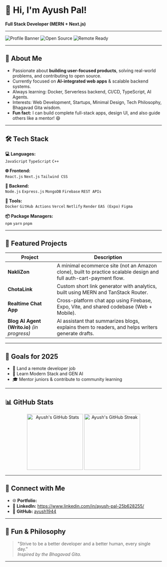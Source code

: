 # 👋 Hi, I'm Ayush Pal!  
**Full Stack Developer (MERN + Next.js)**

---

![Profile Banner](https://img.shields.io/badge/Full%20Stack%20Developer-MERN%20%2B%20Next.js-blue?style=flat-square)
![Open Source](https://img.shields.io/badge/Open%20Source-Enthusiast-green?style=flat-square)
![Remote Ready](https://img.shields.io/badge/Remote%20Developer-2025-orange?style=flat-square)

---

## 🚀 About Me

- Passionate about **building user-focused products**, solving real-world problems, and contributing to open source.
- Currently focused on **AI-integrated web apps** & scalable backend systems.
- Always learning: Docker, Serverless backend, CI/CD, TypeScript, AI Agents.
- Interests: Web Development, Startups, Minimal Design, Tech Philosophy, Bhagavad Gita wisdom.
- **Fun fact:** I can build complete full-stack apps, design UI, and also guide others like a mentor! 😄

---

## 🛠 Tech Stack

**💻 Languages:**  
`JavaScript` `TypeScript` `C++`

**🌐 Frontend:**  
`React.js` `Next.js` `Tailwind CSS`

**🔧 Backend:**  
`Node.js` `Express.js` `MongoDB` `Firebase` `REST APIs`

**🧠 Tools:**  
`Docker` `GitHub Actions` `Vercel` `Netlify` `Render` `EAS (Expo)` `Figma`

**📦 Package Managers:**  
`npm` `yarn` `pnpm`

---

## 🧩 Featured Projects

| Project | Description |
| ------- | ----------- |
| **NakliZon** | A minimal ecommerce site (not an Amazon clone), built to practice scalable design and full auth-cart-payment flow. |
| **ChotaLink** | Custom short link generator with analytics, built using MERN and TanStack Router. |
| **Realtime Chat App** | Cross-platform chat app using Firebase, Expo, Vite, and shared codebase (Web + Mobile). |
| **Blog AI Agent (Writo.io)** *(in progress)* | AI assistant that summarizes blogs, explains them to readers, and helps writers generate drafts. |

---

## 🎯 Goals for 2025

- 🧭 Land a remote developer job
- 🚀 Learn Modern Stack and GEN AI
- 🎓 Mentor juniors & contribute to community learning

---

## 📊 GitHub Stats

<p align="center">
  <img src="https://github-readme-stats.vercel.app/api?username=ayush1944&show_icons=true&theme=radical" alt="Ayush's GitHub Stats" height="180" />
  <img src="https://github-readme-streak-stats.herokuapp.com/?user=ayush1944&theme=radical" alt="Ayush's GitHub Streak" height="180" />
</p>

---

## 🤝 Connect with Me

- 🌐 **Portfolio:** 
- 💼 **LinkedIn:** https://www.linkedin.com/in/ayush-pal-25b628255/
- 🐙 **GitHub:** [ayush1944](https://github.com/ayush1944)

---

## 📖 Fun & Philosophy

> "Strive to be a better developer and a better human, every single day."  
> *Inspired by the Bhagavad Gita.*

---

<!--
Feel free to reach out, collaborate, or just say hi!  
Let's build something amazing together 🚀
-->
